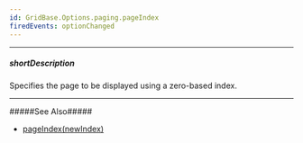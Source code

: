 ```yaml
---
id: GridBase.Options.paging.pageIndex
firedEvents: optionChanged
---
```

---
##### shortDescription
Specifies the page to be displayed using a zero-based index.

---
#####See Also#####
- [pageIndex(newIndex)](/api-reference/10%20UI%20Components/GridBase/3%20Methods/pageIndex(newIndex).md '{basewidgetpath}/Methods/#pageIndexnewIndex')